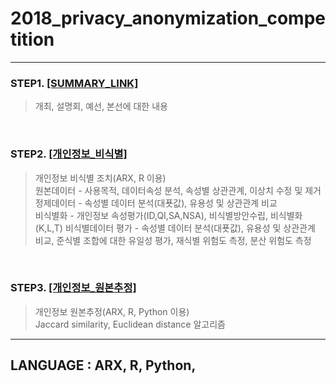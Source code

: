 # 2018_privacy_anonymization_competition

----

### STEP1. [[SUMMARY_LINK]](https://github.com/zel0rd/2018_privacy_anonymization_competition/blob/master/Summary.md)
> 개최, 설명회, 예선, 본선에 대한 내용
  
<br>

### STEP2. [[개인정보_비식별]](https://github.com/zel0rd/2018_privacy_anonymization_competition/tree/master/1.예선)
> 개인정보 비식별 조치(ARX, R 이용)  
> 원본데이터 - 사용목적, 데이터속성 분석, 속성별 상관관계, 이상치 수정 및 제거  
> 정제데이터 - 속성별 데이터 분석(대푯값), 유용성 및 상관관계 비교  
> 비식별화 - 개인정보 속성평가(ID,QI,SA,NSA), 비식별방안수립, 비식별화(K,L,T)
> 비식별데이터 평가 - 속성별 데이터 분석(대푯값), 유용성 및 상관관계 비교, 준식별 조합에 대한 유일성 평가, 재식별 위험도 측정, 분산 위험도 측정 
  
<br>

### STEP3. [[개인정보_원본추정]](https://github.com/zel0rd/2018_privacy_anonymization_competition/tree/master/2.본선)
> 개인정보 원본추정(ARX, R, Python 이용)  
> Jaccard similarity, Euclidean distance 알고리즘
----

## LANGUAGE : ARX, R, Python,
